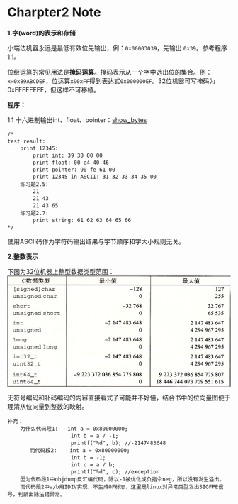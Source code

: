 # Charpter2 Note

**1.字(word)的表示和存储**

小端法机器永远是最低有效位先输出，例：```0x00003039```，先输出 ```0x39```。参考程序1.1。

位级运算的常见用法是**掩码运算**。掩码表示从一个字中选出位的集合。例：```x=0x89ABCDEF```，位运算```x&0xFF```得到表达式```0x000000EF```。32位机器可写掩码为0xFFFFFFFF，但这样不可移植。

**程序：**

1.1 十六进制输出int、float、pointer：[show_bytes](./show_bytes.c)
```
/*
test result:
    print 12345:
        print int: 39 30 00 00
        print float: 00 e4 40 46
        print pointer: 90 fe 61 00
        print 12345 in ASCII: 31 32 33 34 35 00
    练习题2.5:
        21
        21 43
        21 43 65
    练习题2.7:
        print string: 61 62 63 64 65 66
*/
```
使用ASCII码作为字符码输出结果与字节顺序和字大小规则无关。


**2.整数表示**

下图为32位机器上整型数据类型范围：
<img src="./pic/data_type_scope.png" width = "650" height = "250" alt="data_type_scope" align=center />

无符号编码和补码编码的内容直接看式子可能并不好懂，结合书中的位向量图便于理清从位向量到整数的映射。

```
补充：
    为什么代码段1:   int a = 0x80000000;
                    int b = a / -1;
                    printf("%d", b); //-2147483648
       而代码段2:    int a = 0x80000000;
                    int b = -1;
                    int c = a / b;
                    printf("%d", c); //exception
    因为代码段1中objdump反汇编代码，除以-1被优化成负指令neg，所以没有发生溢出。
    而代码段2中a/b用IDIV实现，不生成OF标志，这里是linux对异常类型发出SIGFPE信号，判断出除法错异常。
```